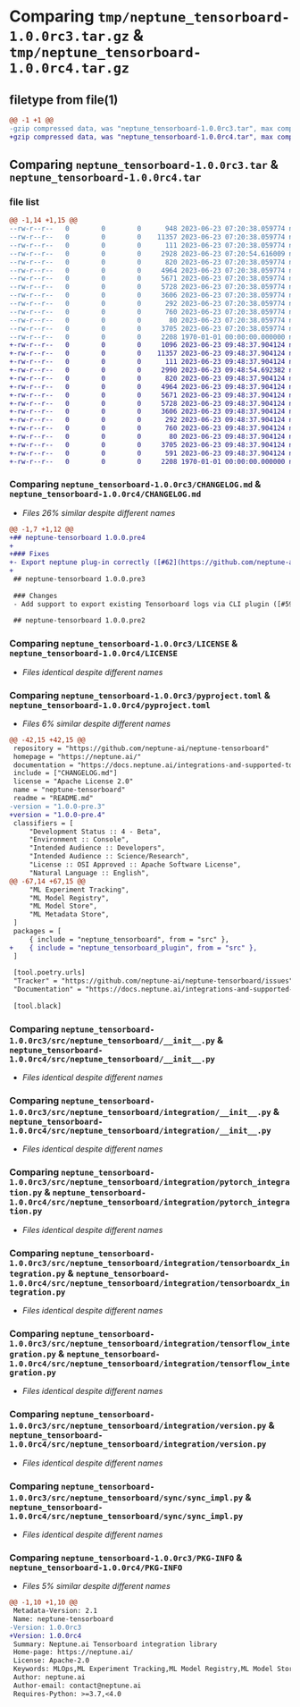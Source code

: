 # Comparing `tmp/neptune_tensorboard-1.0.0rc3.tar.gz` & `tmp/neptune_tensorboard-1.0.0rc4.tar.gz`

## filetype from file(1)

```diff
@@ -1 +1 @@
-gzip compressed data, was "neptune_tensorboard-1.0.0rc3.tar", max compression
+gzip compressed data, was "neptune_tensorboard-1.0.0rc4.tar", max compression
```

## Comparing `neptune_tensorboard-1.0.0rc3.tar` & `neptune_tensorboard-1.0.0rc4.tar`

### file list

```diff
@@ -1,14 +1,15 @@
--rw-r--r--   0        0        0      948 2023-06-23 07:20:38.059774 neptune_tensorboard-1.0.0rc3/CHANGELOG.md
--rw-r--r--   0        0        0    11357 2023-06-23 07:20:38.059774 neptune_tensorboard-1.0.0rc3/LICENSE
--rw-r--r--   0        0        0      111 2023-06-23 07:20:38.059774 neptune_tensorboard-1.0.0rc3/README.md
--rw-r--r--   0        0        0     2928 2023-06-23 07:20:54.616009 neptune_tensorboard-1.0.0rc3/pyproject.toml
--rw-r--r--   0        0        0      820 2023-06-23 07:20:38.059774 neptune_tensorboard-1.0.0rc3/src/neptune_tensorboard/__init__.py
--rw-r--r--   0        0        0     4964 2023-06-23 07:20:38.059774 neptune_tensorboard-1.0.0rc3/src/neptune_tensorboard/integration/__init__.py
--rw-r--r--   0        0        0     5671 2023-06-23 07:20:38.059774 neptune_tensorboard-1.0.0rc3/src/neptune_tensorboard/integration/pytorch_integration.py
--rw-r--r--   0        0        0     5728 2023-06-23 07:20:38.059774 neptune_tensorboard-1.0.0rc3/src/neptune_tensorboard/integration/tensorboardx_integration.py
--rw-r--r--   0        0        0     3606 2023-06-23 07:20:38.059774 neptune_tensorboard-1.0.0rc3/src/neptune_tensorboard/integration/tensorflow_integration.py
--rw-r--r--   0        0        0      292 2023-06-23 07:20:38.059774 neptune_tensorboard-1.0.0rc3/src/neptune_tensorboard/integration/utils.py
--rw-r--r--   0        0        0      760 2023-06-23 07:20:38.059774 neptune_tensorboard-1.0.0rc3/src/neptune_tensorboard/integration/version.py
--rw-r--r--   0        0        0       80 2023-06-23 07:20:38.059774 neptune_tensorboard-1.0.0rc3/src/neptune_tensorboard/sync/__init__.py
--rw-r--r--   0        0        0     3705 2023-06-23 07:20:38.059774 neptune_tensorboard-1.0.0rc3/src/neptune_tensorboard/sync/sync_impl.py
--rw-r--r--   0        0        0     2208 1970-01-01 00:00:00.000000 neptune_tensorboard-1.0.0rc3/PKG-INFO
+-rw-r--r--   0        0        0     1096 2023-06-23 09:48:37.904124 neptune_tensorboard-1.0.0rc4/CHANGELOG.md
+-rw-r--r--   0        0        0    11357 2023-06-23 09:48:37.904124 neptune_tensorboard-1.0.0rc4/LICENSE
+-rw-r--r--   0        0        0      111 2023-06-23 09:48:37.904124 neptune_tensorboard-1.0.0rc4/README.md
+-rw-r--r--   0        0        0     2990 2023-06-23 09:48:54.692382 neptune_tensorboard-1.0.0rc4/pyproject.toml
+-rw-r--r--   0        0        0      820 2023-06-23 09:48:37.904124 neptune_tensorboard-1.0.0rc4/src/neptune_tensorboard/__init__.py
+-rw-r--r--   0        0        0     4964 2023-06-23 09:48:37.904124 neptune_tensorboard-1.0.0rc4/src/neptune_tensorboard/integration/__init__.py
+-rw-r--r--   0        0        0     5671 2023-06-23 09:48:37.904124 neptune_tensorboard-1.0.0rc4/src/neptune_tensorboard/integration/pytorch_integration.py
+-rw-r--r--   0        0        0     5728 2023-06-23 09:48:37.904124 neptune_tensorboard-1.0.0rc4/src/neptune_tensorboard/integration/tensorboardx_integration.py
+-rw-r--r--   0        0        0     3606 2023-06-23 09:48:37.904124 neptune_tensorboard-1.0.0rc4/src/neptune_tensorboard/integration/tensorflow_integration.py
+-rw-r--r--   0        0        0      292 2023-06-23 09:48:37.904124 neptune_tensorboard-1.0.0rc4/src/neptune_tensorboard/integration/utils.py
+-rw-r--r--   0        0        0      760 2023-06-23 09:48:37.904124 neptune_tensorboard-1.0.0rc4/src/neptune_tensorboard/integration/version.py
+-rw-r--r--   0        0        0       80 2023-06-23 09:48:37.904124 neptune_tensorboard-1.0.0rc4/src/neptune_tensorboard/sync/__init__.py
+-rw-r--r--   0        0        0     3705 2023-06-23 09:48:37.904124 neptune_tensorboard-1.0.0rc4/src/neptune_tensorboard/sync/sync_impl.py
+-rw-r--r--   0        0        0      591 2023-06-23 09:48:37.904124 neptune_tensorboard-1.0.0rc4/src/neptune_tensorboard_plugin/__init__.py
+-rw-r--r--   0        0        0     2208 1970-01-01 00:00:00.000000 neptune_tensorboard-1.0.0rc4/PKG-INFO
```

### Comparing `neptune_tensorboard-1.0.0rc3/CHANGELOG.md` & `neptune_tensorboard-1.0.0rc4/CHANGELOG.md`

 * *Files 26% similar despite different names*

```diff
@@ -1,7 +1,12 @@
+## neptune-tensorboard 1.0.0.pre4
+
+### Fixes
+- Export neptune plug-in correctly ([#62](https://github.com/neptune-ai/neptune-tensorboard/pull/62))
+
 ## neptune-tensorboard 1.0.0.pre3
 
 ### Changes
 - Add support to export existing Tensorboard logs via CLI plugin ([#59](https://github.com/neptune-ai/neptune-tensorboard/pull/59/))
 
 ## neptune-tensorboard 1.0.0.pre2
```

### Comparing `neptune_tensorboard-1.0.0rc3/LICENSE` & `neptune_tensorboard-1.0.0rc4/LICENSE`

 * *Files identical despite different names*

### Comparing `neptune_tensorboard-1.0.0rc3/pyproject.toml` & `neptune_tensorboard-1.0.0rc4/pyproject.toml`

 * *Files 6% similar despite different names*

```diff
@@ -42,15 +42,15 @@
 repository = "https://github.com/neptune-ai/neptune-tensorboard"
 homepage = "https://neptune.ai/"
 documentation = "https://docs.neptune.ai/integrations-and-supported-tools/model-training/tensorboard"
 include = ["CHANGELOG.md"]
 license = "Apache License 2.0"
 name = "neptune-tensorboard"
 readme = "README.md"
-version = "1.0.0-pre.3"
+version = "1.0.0-pre.4"
 classifiers = [
     "Development Status :: 4 - Beta",
     "Environment :: Console",
     "Intended Audience :: Developers",
     "Intended Audience :: Science/Research",
     "License :: OSI Approved :: Apache Software License",
     "Natural Language :: English",
@@ -67,14 +67,15 @@
     "ML Experiment Tracking",
     "ML Model Registry",
     "ML Model Store",
     "ML Metadata Store",
 ]
 packages = [
     { include = "neptune_tensorboard", from = "src" },
+    { include = "neptune_tensorboard_plugin", from = "src" },
 ]
 
 [tool.poetry.urls]
 "Tracker" = "https://github.com/neptune-ai/neptune-tensorboard/issues"
 "Documentation" = "https://docs.neptune.ai/integrations-and-supported-tools/model-training/tensorboard"
 
 [tool.black]
```

### Comparing `neptune_tensorboard-1.0.0rc3/src/neptune_tensorboard/__init__.py` & `neptune_tensorboard-1.0.0rc4/src/neptune_tensorboard/__init__.py`

 * *Files identical despite different names*

### Comparing `neptune_tensorboard-1.0.0rc3/src/neptune_tensorboard/integration/__init__.py` & `neptune_tensorboard-1.0.0rc4/src/neptune_tensorboard/integration/__init__.py`

 * *Files identical despite different names*

### Comparing `neptune_tensorboard-1.0.0rc3/src/neptune_tensorboard/integration/pytorch_integration.py` & `neptune_tensorboard-1.0.0rc4/src/neptune_tensorboard/integration/pytorch_integration.py`

 * *Files identical despite different names*

### Comparing `neptune_tensorboard-1.0.0rc3/src/neptune_tensorboard/integration/tensorboardx_integration.py` & `neptune_tensorboard-1.0.0rc4/src/neptune_tensorboard/integration/tensorboardx_integration.py`

 * *Files identical despite different names*

### Comparing `neptune_tensorboard-1.0.0rc3/src/neptune_tensorboard/integration/tensorflow_integration.py` & `neptune_tensorboard-1.0.0rc4/src/neptune_tensorboard/integration/tensorflow_integration.py`

 * *Files identical despite different names*

### Comparing `neptune_tensorboard-1.0.0rc3/src/neptune_tensorboard/integration/version.py` & `neptune_tensorboard-1.0.0rc4/src/neptune_tensorboard/integration/version.py`

 * *Files identical despite different names*

### Comparing `neptune_tensorboard-1.0.0rc3/src/neptune_tensorboard/sync/sync_impl.py` & `neptune_tensorboard-1.0.0rc4/src/neptune_tensorboard/sync/sync_impl.py`

 * *Files identical despite different names*

### Comparing `neptune_tensorboard-1.0.0rc3/PKG-INFO` & `neptune_tensorboard-1.0.0rc4/PKG-INFO`

 * *Files 5% similar despite different names*

```diff
@@ -1,10 +1,10 @@
 Metadata-Version: 2.1
 Name: neptune-tensorboard
-Version: 1.0.0rc3
+Version: 1.0.0rc4
 Summary: Neptune.ai Tensorboard integration library
 Home-page: https://neptune.ai/
 License: Apache-2.0
 Keywords: MLOps,ML Experiment Tracking,ML Model Registry,ML Model Store,ML Metadata Store
 Author: neptune.ai
 Author-email: contact@neptune.ai
 Requires-Python: >=3.7,<4.0
```

